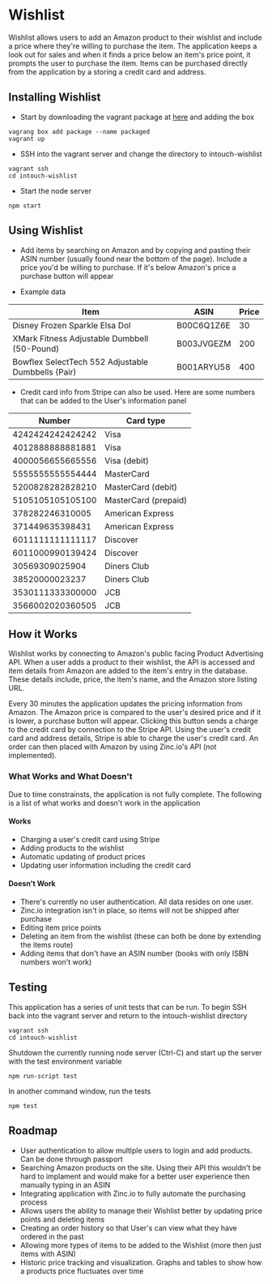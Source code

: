 # Wishlist

Wishlist allows users to add an Amazon product to their wishlist and include a price where they're willing to purchase the item.  The application keeps a look out for sales and when it finds a price below an item's price point, it prompts the user to purchase the item.  Items can be purchased directly from the application by a storing a credit card and address.

## Installing Wishlist
-  Start by downloading the vagrant package at [here](https://dl.dropboxusercontent.com/u/1499615/package.box) and adding the box
```
vagrang box add package --name packaged
vagrant up
```
- SSH into the vagrant server and change the directory to intouch-wishlist
```
vagrant ssh
cd intouch-wishlist
```
- Start the node server
```
npm start
```

## Using Wishlist


- Add items by searching on Amazon and by copying and pasting their ASIN number (usually found near the bottom of the page).  Include a price you'd be willing to purchase.  If it's below Amazon's price a purchase button will appear

- Example data

Item | ASIN | Price
--- | --- | ---
Disney Frozen Sparkle Elsa Dol | B00C6Q1Z6E | 30
XMark Fitness Adjustable Dumbbell (50-Pound) | B003JVGEZM | 200
Bowflex SelectTech 552 Adjustable Dumbbells (Pair) | B001ARYU58 | 400

- Credit card info from Stripe can also be used.  Here are some numbers that can be added to the User's information panel

Number |	Card type
--- | ---
4242424242424242|	Visa
4012888888881881|	Visa
4000056655665556|	Visa (debit)
5555555555554444|	MasterCard
5200828282828210|	MasterCard (debit)
5105105105105100|	MasterCard (prepaid)
378282246310005|	American Express
371449635398431|	American Express
6011111111111117|	Discover
6011000990139424|	Discover
30569309025904|	Diners Club
38520000023237|	Diners Club
3530111333300000|	JCB
3566002020360505|	JCB

## How it Works

Wishlist works by connecting to Amazon's public facing Product Advertising API.  When a user adds a product to their wishlist, the API is accessed and item details from Amazon are added to the item's entry in the database.  These details include, price, the item's name, and the Amazon store listing URL.

Every 30 minutes the application updates the pricing information from Amazon.  The Amazon price is compared to the user's desired price and if it is lower, a purchase button will appear.  Clicking this button sends a charge to the credit card by connection to the Stripe API.  Using the user's credit card and address details, Stripe is able to charge the user's credit card.  An order can then placed with Amazon by using Zinc.io's API (not implemented).

### What Works and What Doesn't

Due to time constrainsts, the application is not fully complete.  The following is a list of what works and doesn't work in the application

#### Works

- Charging a user's credit card using Stripe
- Adding products to the wishlist
- Automatic updating of product prices
- Updating user information including the credit card

#### Doesn't Work

- There's currently no user authentication.  All data resides on one user.
- Zinc.io integration isn't in place, so items will not be shipped after purchase
- Editing item price points
- Deleting an item from the wishlist (these can both be done by extending the items route)
- Adding items that don't have an ASIN number (books with only ISBN numbers won't work)

## Testing

This application has a series of unit tests that can be run.  To begin SSH back into the vagrant server and return to the intouch-wishlist directory

```
vagrant ssh
cd intouch-wishlist
```

Shutdown the currently running node server (Ctrl-C) and start up the server with the test environment variable
```
npm run-script test
```

In another command window, run the tests
```
npm test
```

## Roadmap

- User authentication to allow multiple users to login and add products.  Can be done through passport
- Searching Amazon products on the site.  Using their API this wouldn't be hard to implament and would make for a better user experience then manually typing in an ASIN
- Integrating application with Zinc.io to fully automate the purchasing process
- Allows users the ability to manage their Wishlist better by updating price points and deleting items
- Creating an order history so that User's can view what they have ordered in the past
- Allowing more types of items to be added to the Wishlist (more then just items with ASIN)
- Historic price tracking and visualization. Graphs and tables to show how a products price fluctuates over time